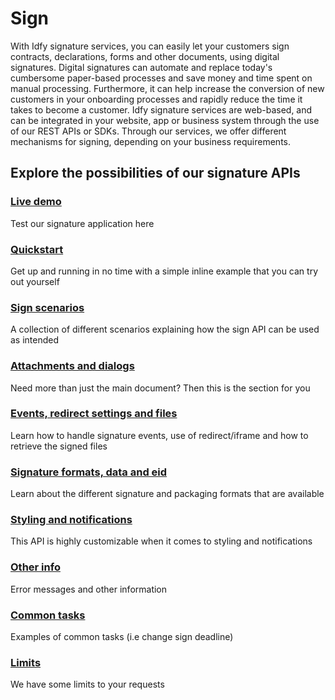 # Sign

With Idfy signature services, you can easily let your customers sign contracts, declarations, forms and other documents, using digital signatures. Digital signatures can automate and replace today's cumbersome paper-based processes and save money and time spent on manual processing. Furthermore, it can help increase the conversion of new customers in your onboarding processes and rapidly reduce the time it takes to become a customer. Idfy signature services are web-based, and can be integrated in your website, app or business system through the use of our REST APIs or SDKs. Through our services, we offer different mechanisms for signing, depending on your business requirements.

## Explore the possibilities of our signature APIs

### [Live demo](live-demo.md)

Test our signature application here

### [Quickstart ](https://idfy.gitbooks.io/docs/api-endpoints/sign/quickstart.html)

Get up and running in no time with a simple inline example that you can try out yourself

### [Sign scenarios](sign-scenarios/)

A collection of different scenarios explaining how the sign API can be used as intended

### [Attachments and dialogs](attachments-and-dialogs/)

Need more than just the main document? Then this is the section for you

### [Events, redirect settings and files](events-redirect-settings-and-files/)

Learn how to handle signature events, use of redirect/iframe and how to retrieve the signed files

### [Signature formats, data and eid](https://idfy.gitbooks.io/docs/api-endpoints/sign/signature-formats-data-and-eid/)

Learn about the different signature and packaging formats that are available

### [Styling and notifications](styling-and-notifications/)

This API is highly customizable when it comes to styling and notifications

### [Other info](https://github.com/idfy-io/docs/tree/03620e70ee3b7989ed24b6633b4f8de0c17c2f74/api-endpoints/sign/other-information/README.md)

Error messages and other information

### [Common tasks](common-tasks/)

Examples of common tasks \(i.e change sign deadline\)

### [Limits](https://github.com/idfy-io/docs/tree/50b77c8e22a7c475e13087d91d31f1fdd268c74d/sign/limits.md)

We have some limits to your requests


